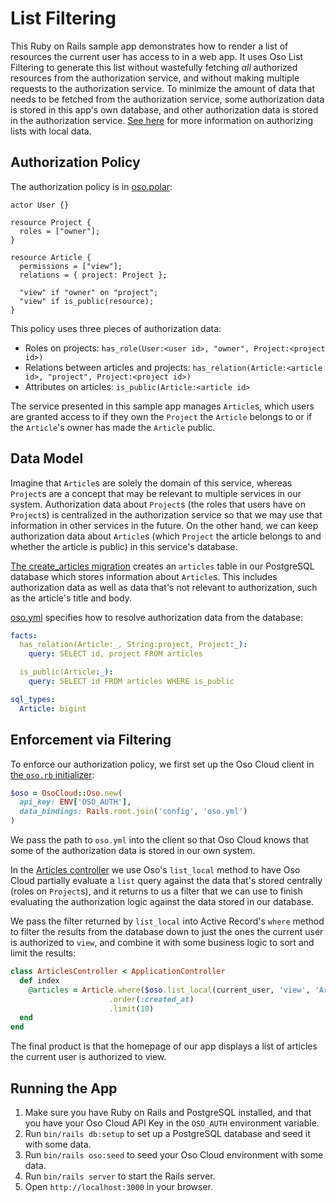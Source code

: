 # List Filtering

This Ruby on Rails sample app demonstrates how to render a list of resources
the current user has access to in a web app.
It uses Oso List Filtering to generate this list without
wastefully fetching _all_ authorized resources from the authorization service,
and without making multiple requests to the authorization service.
To minimize the amount of data that needs to be fetched from the authorization service,
some authorization data is stored in this app's own database, and other
authorization data is stored in the authorization service.
[See here](https://www.osohq.com/docs/guides/integrate/filter-lists#list-filtering-with-decentralized-data)
for more information on authorizing lists with local data.

## Authorization Policy

The authorization policy is in [oso.polar](config/oso.polar):

```polar
actor User {}

resource Project {
  roles = ["owner"];
}

resource Article {
  permissions = ["view"];
  relations = { project: Project };

  "view" if "owner" on "project";
  "view" if is_public(resource);
}
```

This policy uses three pieces of authorization data:

- Roles on projects: `has_role(User:<user id>, "owner", Project:<project id>)`
- Relations between articles and projects: `has_relation(Article:<article id>, "project", Project:<project id>)`
- Attributes on articles: `is_public(Article:<article id>`

The service presented in this sample app manages `Article`s, which users are granted access to
if they own the `Project` the `Article` belongs to or if the `Article`'s
owner has made the `Article` public.

## Data Model

Imagine that `Article`s are solely the domain of this service, whereas `Project`s
are a concept that may be relevant to multiple services in our system.
Authorization data about `Project`s (the roles that users have on `Project`s)
is centralized in the authorization service so that we may use that information
in other services in the future.
On the other hand, we can keep authorization data about `Article`s
(which `Project` the article belongs to and whether the article is public)
in this service's database.

[The create_articles migration](db/migrate/20240217220544_create_articles.rb)
creates an `articles` table in our PostgreSQL database which stores information
about `Article`s. This includes authorization data as well as
data that's not relevant to authorization, such as the article's title and body.

[oso.yml](config/oso.yml) specifies how to resolve authorization data from the database:

```yaml
facts:
  has_relation(Article:_, String:project, Project:_):
    query: SELECT id, project FROM articles

  is_public(Article:_):
    query: SELECT id FROM articles WHERE is_public

sql_types:
  Article: bigint
```

## Enforcement via Filtering

To enforce our authorization policy, we first set up the Oso Cloud client in [the `oso.rb` initializer](config/initializers/oso.rb):

```ruby
$oso = OsoCloud::Oso.new(
  api_key: ENV['OSO_AUTH'],
  data_bindings: Rails.root.join('config', 'oso.yml')
)
```

We pass the path to `oso.yml` into the client so that Oso Cloud knows that some of the authorization data
is stored in our own system.

In the [Articles controller](app/controllers/articles_controller.rb)
we use Oso's `list_local` method to have Oso Cloud partially evaluate a `list` query
against the data that's stored centrally (roles on `Project`s), and it returns to us a
filter that we can use to finish evaluating the authorization logic against the data
stored in our database.

We pass the filter returned by `list_local` into
Active Record's `where` method to filter the results from the database
down to just the ones the current user is authorized to `view`,
and combine it with some business logic to sort and limit the results:

```ruby
class ArticlesController < ApplicationController
  def index
    @articles = Article.where($oso.list_local(current_user, 'view', 'Article', 'id'))
                      .order(:created_at)
                      .limit(10)
  end
end
```

The final product is that the homepage of our app displays a list of articles
the current user is authorized to view.

## Running the App

1. Make sure you have Ruby on Rails and PostgreSQL installed, and that
   you have your Oso Cloud API Key in the `OSO_AUTH` environment variable.
2. Run `bin/rails db:setup` to set up a PostgreSQL database and seed it with some data.
3. Run `bin/rails oso:seed` to seed your Oso Cloud environment with some data.
4. Run `bin/rails server` to start the Rails server.
5. Open `http://localhost:3000` in your browser.
